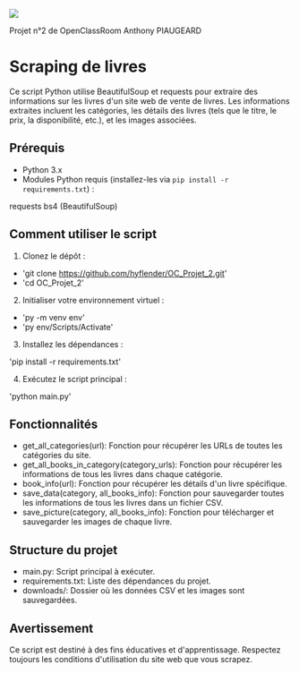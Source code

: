 ![](https://scrape-it.cloud/assets/cache_image/assets/blog_img/web-scraping-with-python_1280x533_301.webp)

Projet n°2 de OpenClassRoom Anthony PIAUGEARD

# Scraping de livres

Ce script Python utilise BeautifulSoup et requests pour extraire des informations sur les livres d'un site web de vente de livres. Les informations extraites incluent les catégories, les détails des livres (tels que le titre, le prix, la disponibilité, etc.), et les images associées.

## Prérequis

- Python 3.x
- Modules Python requis (installez-les via `pip install -r requirements.txt`) :

requests
bs4 (BeautifulSoup)

## Comment utiliser le script

1. Clonez le dépôt :

- 'git clone https://github.com/hyflender/OC_Projet_2.git'
- 'cd OC_Projet_2'

2. Initialiser votre environnement virtuel :

- 'py -m venv env'
- 'py env/Scripts/Activate'

3. Installez les dépendances :

'pip install -r requirements.txt'

4. Exécutez le script principal :

'python main.py'

## Fonctionnalités

- get_all_categories(url): Fonction pour récupérer les URLs de toutes les catégories du site.
- get_all_books_in_category(category_urls): Fonction pour récupérer les informations de tous les livres dans chaque catégorie.
- book_info(url): Fonction pour récupérer les détails d'un livre spécifique.
- save_data(category, all_books_info): Fonction pour sauvegarder toutes les informations de tous les livres dans un fichier CSV.
- save_picture(category, all_books_info): Fonction pour télécharger et sauvegarder les images de chaque livre.

## Structure du projet

- main.py: Script principal à exécuter.
- requirements.txt: Liste des dépendances du projet.
- downloads/: Dossier où les données CSV et les images sont sauvegardées.

## Avertissement

Ce script est destiné à des fins éducatives et d'apprentissage. Respectez toujours les conditions d'utilisation du site web que vous scrapez.